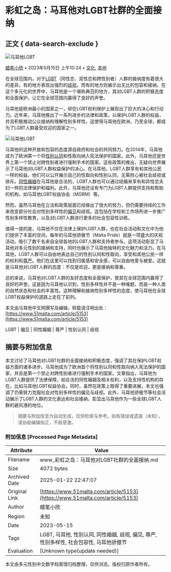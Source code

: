 # 彩虹之岛：马耳他对LGBT社群的全面接纳

## 正文 { data-search-exclude }


![马耳他LGBT](https://www.51malta.com/wp-content/uploads/2024/02/Group-313-1-min.jpg)

[蜡笔小欣](https://www.51malta.com/article/author/acos) • 2023年5月15日 上午10:24 • [文化](https://www.51malta.com/article/category/culture), [本地](https://www.51malta.com/article/category/news)

在全球范围内，对于[LGBT](https://www.51malta.com/article/tag/lgbt "LGBT")（同性恋、双性恋和跨性别者）人群的接纳度有着很大的差异，有的地方表现出强烈的[歧视](https://www.51malta.com/article/tag/%e6%ad%a7%e8%a7%86 "歧视")，而有的地方则展示出无比的包容和接纳。在这个多元化的世界中，马耳他是一个堪称典范的地方，其对LGBT人群的积极态度和全面保护，让它在全球范围内赢得了良好的声誉。

马耳他是欧洲最小的国家之一，却在LGBT权利保护上展现出了巨大的决心和行动力。近年来，马耳他推出了一系列进步的法律和政策，以保护LGBT人群的权益，并且积极推动公众接纳和理解性别多样性。这使得马耳他在欧洲，乃至全球，都成为了LGBT人群最受欢迎的国家之一。

![马耳他LGBT](https://www.51malta.com/wp-content/uploads/2023/05/68y-orxey_y-1024x683.jpg)

马耳他的这种开放和包容的态度源自政府和社会的共同努力。在2014年，马耳他成为了欧洲第一个将[性别认同](https://www.51malta.com/article/tag/%e6%80%a7%e5%88%ab%e8%ae%a4%e5%90%8c "性别认同")和性取向纳入宪法保护的国家。此外，马耳他还是世界上第一个禁止对跨性别者进行强制手术的国家。这些政策的推出，无疑向世界展示了马耳他对LGBT人群权益保护的决心。在马耳他，LGBT人群享有和其他公民一样的权益。他们可以公开展示自己的性取向和性别认同，无需担心被社会歧视或排斥。[同性婚姻](https://www.51malta.com/article/tag/%e5%90%8c%e6%80%a7%e5%a9%9a%e5%a7%bb "同性婚姻")在马耳他是合法的，LGBT人群也可以通过结婚来享有和异性恋夫妇一样的法律保护和福利。此外，马耳他还设有专门为LGBT人群提供支持和帮助的机构，如马耳他LGBT权益协会（MGRM）等。

然而，虽然马耳他在立法和政策层面已经做出了很大的努力，但仍需要持续的工作来改变部分社会对性别多样性的[偏见](https://www.51malta.com/article/tag/%e5%81%8f%e8%a7%81 "偏见")和歧视。这包括在学校和工作场所进一步推广性别多样性教育，以及对LGBT人群进行更多的社会包容性训练。

值得一提的是，马耳他不仅在法律上保护LGBT人群，也在社会活动和文化中为他们提供了丰富的空间。每年的马耳他骄傲节（Malta Pride）就是一项盛大的庆祝活动，吸引了数千名来自全球各地的LGBT人群和支持者参与。这项活动彰显了马耳他对多元性别的接纳和支持，同时也展示了马耳他独特的文化魅力和活力。在马耳他，LGBT人群可以自由地表达自己的性别认同和性取向，享受和其他公民一样的权利和[尊严](https://www.51malta.com/article/tag/%e5%b0%8a%e4%b8%a5 "尊严")。他们在这里可以找到归属感和安全感，可以自由地爱与被爱。这就是马耳他对LGBT人群的态度：不仅是欢迎，更是接纳和尊重。

总的来说，马耳他对LGBT人群的友好态度和全面保护，使其在全球范围内赢得了良好的声誉。这是因为马耳他认识到，性别多样性并不是一种难题，而是一种人类的自然状态和社会的丰富性。这种理解和接纳性别多样性的态度，使马耳他在全球LGBT权益保护的道路上走在了前列。

本文由马耳他中文网撰写及编辑，转载请注明出处：[https://www.51malta.com/article/5153](https://www.51malta.com/article/5153)

LGBT | 偏见 | 同性婚姻 | 尊严 | 性别认同 | 歧视
<!-- tcd_original_link https://www.51malta.com/article/5153 -->


## 摘要与附加信息

<!-- tcd_abstract -->
本文讨论了马耳他对LGBT社群的全面接纳和积极态度，强调了其在保护LGBT权益方面的诸多进步。马耳他成为了欧洲首个将性别认同和性取向纳入宪法保护的国家，并且是第一个禁止对跨性别者进行强制手术的国家。文章指出，马耳他为LGBT人群提供了法律保障，如合法的同性婚姻及相关权利，以及支持性机构的存在，比如马耳他LGBT权益协会。同时，虽然在政策上取得了重要进展，本文也强调了仍需努力克服社会对性别多样性的偏见与歧视。此外，马耳他骄傲节等社会活动展示了LGBT人群的文化表达和社会接纳，彰显出马耳他作为一些全球LGBT人群的避风港的地位。
<!-- tcd_abstract_end -->

> 摘要与附加信息为自动生成，仅供检索与参考。如有错误或遗漏（未知），请协助编辑指正，不胜感激。

### 附加信息 [Processed Page Metadata]

| Attribute       | Value                                  |
|-----------------|----------------------------------------|
| Filename        | www_彩虹之岛：马耳他对LGBT社群的全面接纳.md                             |
| Size            | 4072 bytes                           |
| Archived Date   | 2025-01-22 22:47:07                             |
| Original Link   | [https://www.51malta.com/article/5153](https://www.51malta.com/article/5153)                       |
| Author          | 蜡笔小欣                               |
| Region          | 未知                               |
| Date            | 2023-05-15                                 |
| Tags            | LGBT, 马耳他, 性别认同, 同性婚姻, 歧视, 偏见, 尊严, 性别多样性, 社会包容性, 马耳他骄傲节                                 |
| Evaluation            | [Unknown type(update needed)]                                 |
<!-- tcd_table_end -->

本文由多元性别中文数字档案馆归档整理，仅供浏览。版权归原作者所有。
